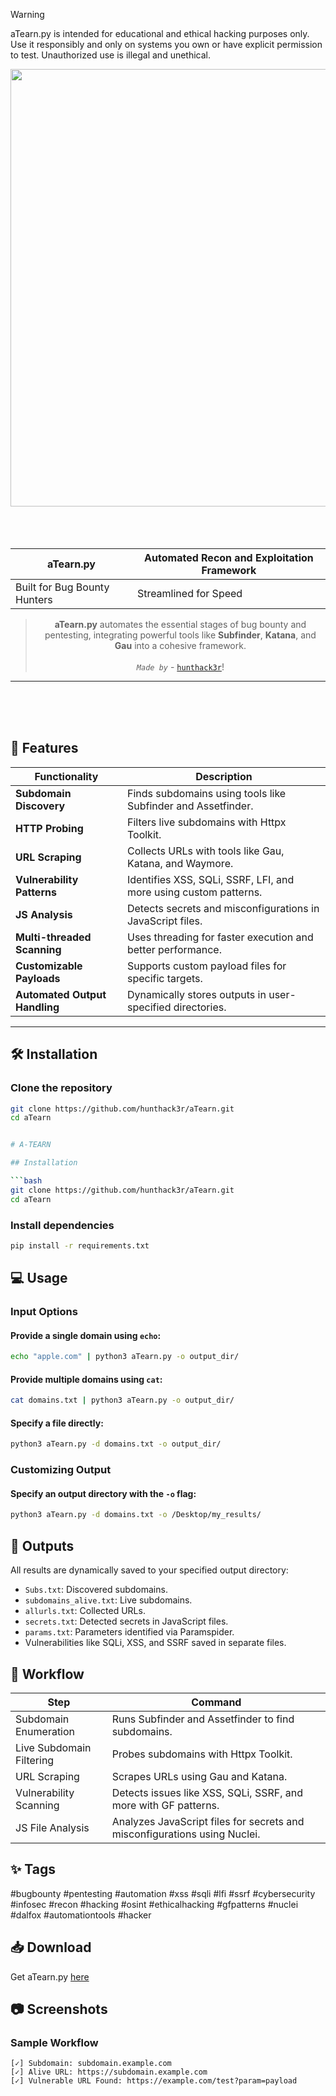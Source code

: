
> [!WARNING]
> aTearn.py is intended for educational and ethical hacking purposes only. Use it responsibly and only on systems you own or have explicit permission to test. Unauthorized use is illegal and unethical.

<div align="center">
   <a href="https://github.com/hunthack3r/aTearn"><img src="https://media.giphy.com/media/3og0ILLVvPp8d64Jd6/giphy.gif?cid=790b7611udpkaea137z4qwwjsr2xwp2rr6o53qubl7djkbo1&ep=v1_gifs_search&rid=giphy.gif&ct=g" height="700" width="1000" align="center"/></a>
</div>

<br>
<br>
<br>

<div align="center">
   
|**aTearn.py**|Automated Recon and Exploitation Framework|
|-------------|------------------------------------------|
| Built for Bug Bounty Hunters | Streamlined for Speed | Designed for Professionals |

> **aTearn.py** automates the essential stages of bug bounty and pentesting, integrating powerful tools like **Subfinder**, **Katana**, and **Gau** into a cohesive framework. <br><br> *`Made by`* - [`hunthack3r`](https://github.com/hunthack3r)!

</div>

<hr>

<br>
<br>
<br>

## 🚀 **Features**

| Functionality                | Description                                                                      |
|------------------------------|----------------------------------------------------------------------------------|
| **Subdomain Discovery**      | Finds subdomains using tools like Subfinder and Assetfinder.                     |
| **HTTP Probing**             | Filters live subdomains with Httpx Toolkit.                                      |
| **URL Scraping**             | Collects URLs with tools like Gau, Katana, and Waymore.                          |
| **Vulnerability Patterns**   | Identifies XSS, SQLi, SSRF, LFI, and more using custom patterns.                 |
| **JS Analysis**              | Detects secrets and misconfigurations in JavaScript files.                       |
| **Multi-threaded Scanning**  | Uses threading for faster execution and better performance.                      |
| **Customizable Payloads**    | Supports custom payload files for specific targets.                              |
| **Automated Output Handling**| Dynamically stores outputs in user-specified directories.                        |

---

## 🛠️ **Installation**

### Clone the repository
```bash
git clone https://github.com/hunthack3r/aTearn.git
cd aTearn


# A-TEARN

## Installation

```bash
git clone https://github.com/hunthack3r/aTearn.git
cd aTearn
```

### Install dependencies

```bash
pip install -r requirements.txt
```

## 💻 Usage

### Input Options

#### Provide a single domain using `echo`:

```bash
echo "apple.com" | python3 aTearn.py -o output_dir/
```

#### Provide multiple domains using `cat`:

```bash
cat domains.txt | python3 aTearn.py -o output_dir/
```

#### Specify a file directly:

```bash
python3 aTearn.py -d domains.txt -o output_dir/
```

### Customizing Output

#### Specify an output directory with the `-o` flag:

```bash
python3 aTearn.py -d domains.txt -o /Desktop/my_results/
```

## 📂 Outputs

All results are dynamically saved to your specified output directory:

- `Subs.txt`: Discovered subdomains.
- `subdomains_alive.txt`: Live subdomains.
- `allurls.txt`: Collected URLs.
- `secrets.txt`: Detected secrets in JavaScript files.
- `params.txt`: Parameters identified via Paramspider.
- Vulnerabilities like SQLi, XSS, and SSRF saved in separate files.

## 📖 Workflow

| Step                     | Command                                                                 |
|--------------------------|-------------------------------------------------------------------------|
| Subdomain Enumeration    | Runs Subfinder and Assetfinder to find subdomains.                     |
| Live Subdomain Filtering | Probes subdomains with Httpx Toolkit.                                  |
| URL Scraping             | Scrapes URLs using Gau and Katana.                                     |
| Vulnerability Scanning   | Detects issues like XSS, SQLi, SSRF, and more with GF patterns.        |
| JS File Analysis         | Analyzes JavaScript files for secrets and misconfigurations using Nuclei. |

## ✨ Tags

#bugbounty #pentesting #automation #xss #sqli #lfi #ssrf #cybersecurity #infosec #recon #hacking #osint #ethicalhacking #gfpatterns #nuclei #dalfox #automationtools #hacker

## 📥 Download

Get aTearn.py [here](https://github.com/hunthack3r/aTearn)

## 📷 Screenshots

### Sample Workflow

```
[✓] Subdomain: subdomain.example.com
[✓] Alive URL: https://subdomain.example.com
[✓] Vulnerable URL Found: https://example.com/test?param=payload
```
